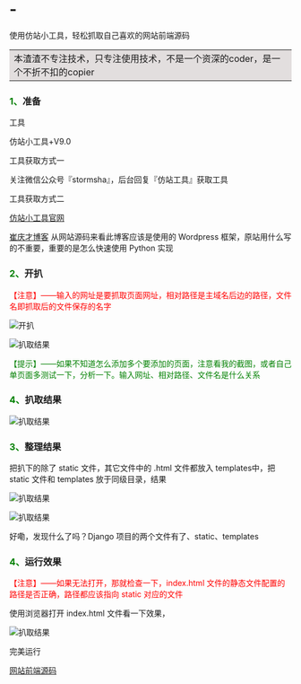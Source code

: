# -
使用仿站小工具，轻松抓取自己喜欢的网站前端源码


<table><tr><td bgcolor=#e2dede style="text-algin:center">本渣渣不专注技术，只专注使用技术，不是一个资深的coder，是一个不折不扣的copier</td></tr></table>

<h3><font color=green>1、</font>准备</h3>

工具

仿站小工具+V9.0

工具获取方式一

关注微信公众号『stormsha』，后台回复『仿站工具』获取工具

工具获取方式二

[仿站小工具官网](https://smalltool.github.io/)

[崔庆才博客]( https://cuiqingcai.com/)
从网站源码来看此博客应该是使用的 Wordpress 框架，原站用什么写的不重要，重要的是怎么快速使用 Python 实现

<h3><font color=green>2、</font>开扒</h3>

<font color=red>【注意】——输入的网址是要抓取页面网址，相对路径是主域名后边的路径，文件名即抓取后的文件保存的名字</font>

 ![开扒](http://stormsha.cn/static/images/article/20241.png)


 ![扒取结果](http://stormsha.cn/static/images/article/20242.png)

<font color=green>【提示】——如果不知道怎么添加多个要添加的页面，注意看我的截图，或者自己单页面多测试一下，分析一下。输入网址、相对路径、文件名是什么关系</font>

<h3><font color=green>4、</font>扒取结果</h3>

 ![扒取结果](http://stormsha.cn/static/images/article/20243.png)

<h3><font color=green>3、</font>整理结果</h3>

把扒下的除了 static 文件，其它文件中的 .html 文件都放入 templates中，把 static 文件和 templates 放于同级目录，结果
 
 ![扒取结果](http://stormsha.cn/static/images/article/20244.png)

 ![扒取结果](http://stormsha.cn/static/images/article/20245.png)

好嘞，发现什么了吗？Django 项目的两个文件有了、static、templates

<h3><font color=green>4、</font>运行效果</h3>

<font color=red>【注意】——如果无法打开，那就检查一下，index.html 文件的静态文件配置的路径是否正确，路径都应该指向 static 对应的文件</font>

使用浏览器打开 index.html 文件看一下效果，
 
 ![扒取结果](http://stormsha.cn/static/images/article/20246.png)

完美运行

[网站前端源码](https://github.com/stormsha/blog)
